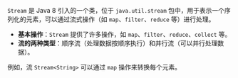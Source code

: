 
`Stream` 是 Java 8 引入的一个类，位于 `java.util.stream` 包中，用于表示一个序列化的元素，可以通过流式操作（如 `map`、`filter`、`reduce` 等）进行处理。

- **基本操作**：`Stream` 提供了许多操作，如 `map`、`filter`、`reduce`、`collect` 等。
- **流的两种类型**：顺序流（处理数据按顺序执行）和并行流（可以并行处理数据）。

例如，流 `Stream<String>` 可以通过 `map` 操作来转换每个元素。